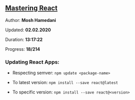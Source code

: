 
## [Mastering React](https://coursehunters.net/course/mastering-react-mosh-hamedani)

Author: **Mosh Hamedani**

Updated: **02.02.2020**

Duration: **13:17:22**

Progress: **18/214**

### Updating React Apps:

- Respecting semver: `npm update <package-name>`

- To latest version: `npm install --save react@latest`

- To specific version: `npm install --save react@<version>`

